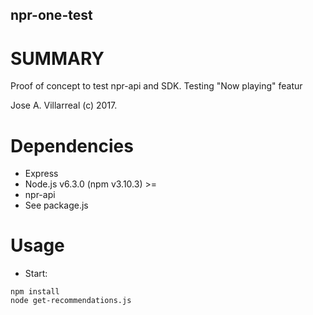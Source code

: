npr-one-test
--------------------------------------

SUMMARY
========
Proof of concept to test npr-api and SDK.
Testing "Now playing" featur

Jose A. Villarreal (c) 2017.


Dependencies
============
- Express 
- Node.js v6.3.0 (npm v3.10.3) >=
- npr-api
- See package.js

Usage
===========
-  Start:
```
npm install
node get-recommendations.js
```
